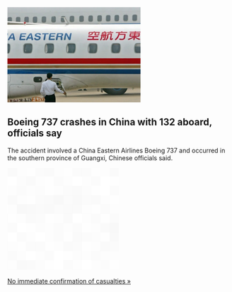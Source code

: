 
![Boeing 737 crashes in China with 132 aboard, officials say](./20220321115848.png)
## Boeing 737 crashes in China with 132 aboard, officials say

The accident involved a China Eastern Airlines Boeing 737 and occurred in the southern province of Guangxi, Chinese officials said.

![pic](../square_bg.png)

[No immediate confirmation of casualties »](https://www.yahoo.com/news/state-media-report-crash-chinese-082919657.html)
